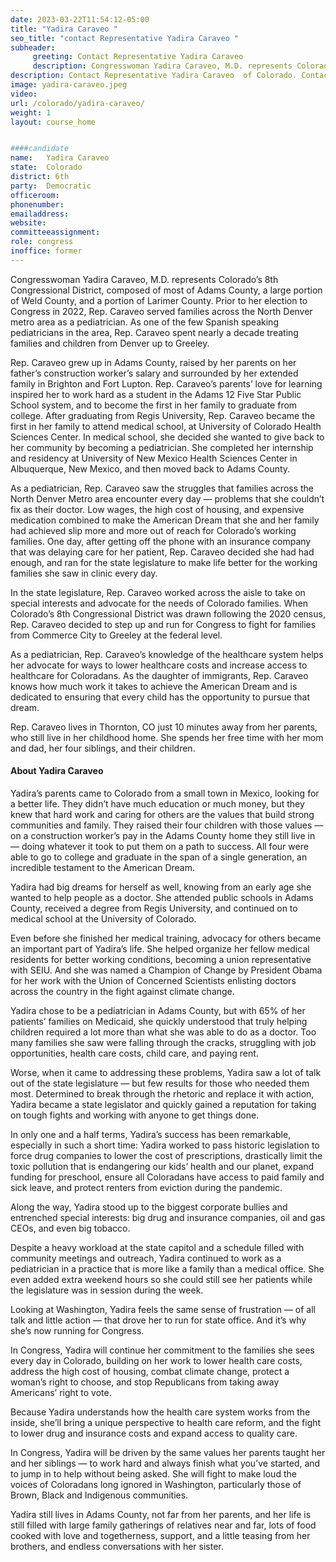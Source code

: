 ```yaml
---
date: 2023-03-22T11:54:12-05:00
title: "Yadira Caraveo "
seo_title: "contact Representative Yadira Caraveo "
subheader:
     greeting: Contact Representative Yadira Caraveo  
     description: Congresswoman Yadira Caraveo, M.D. represents Colorado’s 8th Congressional District, composed of most of Adams County, a large portion of Weld County, and a portion of Larimer County.
description: Contact Representative Yadira Caraveo  of Colorado. Contact information for Yadira Caraveo  includes email address, phone number, and mailing address.
image: yadira-caraveo.jpeg
video: 
url: /colorado/yadira-caraveo/
weight: 1
layout: course_home


####candidate
name:	Yadira Caraveo 
state:	Colorado
district: 6th
party:	Democratic
officeroom:		
phonenumber:	
emailaddress:	
website:	
committeeassignment: 
role: congress
inoffice: former
---
```


Congresswoman Yadira Caraveo, M.D. represents Colorado’s 8th Congressional District, composed of most of Adams County, a large portion of Weld County, and a portion of Larimer County. Prior to her election to Congress in 2022, Rep. Caraveo served families across the North Denver metro area as a pediatrician. As one of the few Spanish speaking pediatricians in the area, Rep. Caraveo spent nearly a decade treating families and children from Denver up to Greeley.
 
Rep. Caraveo grew up in Adams County, raised by her parents on her father’s construction worker’s salary and surrounded by her extended family in Brighton and Fort Lupton. Rep. Caraveo’s parents’ love for learning inspired her to work hard as a student in the Adams 12 Five Star Public School system, and to become the first in her family to graduate from college. After graduating from Regis University, Rep. Caraveo became the first in her family to attend medical school, at University of Colorado Health Sciences Center. In medical school, she decided she wanted to give back to her community by becoming a pediatrician. She completed her internship and residency at University of New Mexico Health Sciences Center in Albuquerque, New Mexico, and then moved back to Adams County.
 
As a pediatrician, Rep. Caraveo saw the struggles that families across the North Denver Metro area encounter every day — problems that she couldn’t fix as their doctor. Low wages, the high cost of housing, and expensive medication combined to make the American Dream that she and her family had achieved slip more and more out of reach for Colorado’s working families. One day, after getting off the phone with an insurance company that was delaying care for her patient, Rep. Caraveo decided she had had enough, and ran for the state legislature to make life better for the working families she saw in clinic every day.
 
In the state legislature, Rep. Caraveo worked across the aisle to take on special interests and advocate for the needs of Colorado families. When Colorado’s 8th Congressional District was drawn following the 2020 census, Rep. Caraveo decided to step up and run for Congress to fight for families from Commerce City to Greeley at the federal level.
 
As a pediatrician, Rep. Caraveo’s knowledge of the healthcare system helps her advocate for ways to lower healthcare costs and increase access to healthcare for Coloradans. As the daughter of immigrants, Rep. Caraveo knows how much work it takes to achieve the American Dream and is dedicated to ensuring that every child has the opportunity to pursue that dream.
 
Rep. Caraveo lives in Thornton, CO just 10 minutes away from her parents, who still live in her childhood home. She spends her free time with her mom and dad, her four siblings, and their children.

#### About Yadira Caraveo
Yadira’s parents came to Colorado from a small town in Mexico, looking for a better life.  They didn’t have much education or much money, but they knew that hard work and caring for others are the values that build strong communities and family. They raised their four children with those values — on a construction worker’s pay in the Adams County home they still live in — doing whatever it took to put them on a path to success. All four were able to go to college and graduate in the span of a single generation, an incredible testament to the American Dream.

Yadira had big dreams for herself as well, knowing from an early age she wanted to help people as a doctor. She attended public schools in Adams County, received a degree from Regis University, and continued on to medical school at the University of Colorado.

Even before she finished her medical training, advocacy for others became an important part of Yadira’s life. She helped organize her fellow medical residents for better working conditions, becoming a union representative with SEIU. And she was named a Champion of Change by President Obama for her work with the ​​Union of Concerned Scientists enlisting doctors across the country in the fight against climate change.

Yadira chose to be a pediatrician in Adams County, but with 65% of her patients’ families on Medicaid, she quickly understood that truly helping children required a lot more than what she was able to do as a doctor. Too many families she saw were falling through the cracks, struggling with job opportunities, health care costs, child care, and paying rent.

Worse, when it came to addressing these problems, Yadira saw a lot of talk out of the state legislature — but few results for those who needed them most. Determined to break through the rhetoric and replace it with action, Yadira became a state legislator and quickly gained a reputation for taking on tough fights and working with anyone to get things done. 

In only one and a half terms, Yadira’s success has been remarkable, especially in such a short time: Yadira worked to pass historic legislation to force drug companies to lower the cost of prescriptions, drastically limit the toxic pollution that is endangering our kids’ health and our planet, expand funding for preschool, ensure all Coloradans have access to paid family and sick leave, and protect renters from eviction during the pandemic.

Along the way, Yadira stood up to the biggest corporate bullies and entrenched special interests: big drug and insurance companies, oil and gas CEOs, and even big tobacco. 

Despite a heavy workload at the state capitol and a schedule filled with community meetings and outreach, Yadira continued to work as a pediatrician in a practice that is more like a family than a medical office. She even added extra weekend hours so she could still see her patients while the legislature was in session during the week.

Looking at Washington, Yadira feels the same sense of frustration — of all talk and little action — that drove her to run for state office.  And it’s why she’s now running for Congress.

In Congress, Yadira will continue her commitment to the families she sees every day in Colorado, building on her work to lower health care costs, address the high cost of housing, combat climate change, protect a woman’s right to choose, and stop Republicans from taking away Americans’ right to vote.

Because Yadira understands how the health care system works from the inside, she’ll bring a unique perspective to health care reform, and the fight to lower drug and insurance costs and expand access to quality care.  

In Congress, Yadira will be driven by the same values her parents taught her and her siblings — to work hard and always finish what you’ve started, and to jump in to help without being asked.  She will fight to make loud the voices of Coloradans long ignored in Washington, particularly those of Brown, Black and Indigenous communities.

Yadira still lives in Adams County, not far from her parents, and her life is still filled with large family gatherings of relatives near and far, lots of food cooked with love and togetherness, support, and a little teasing from her brothers, and endless conversations with her sister.

​